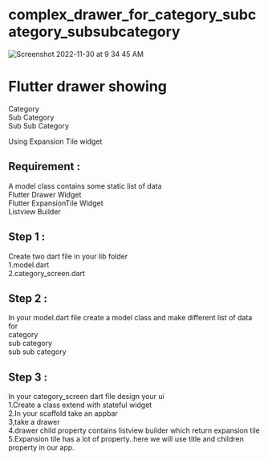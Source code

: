 # complex_drawer_for_category_subcategory_subsubcategory

![Screenshot 2022-11-30 at 9 34 45 AM](https://user-images.githubusercontent.com/118876490/204708337-348f59db-993e-4525-85e1-2178999dcb10.png)

# Flutter drawer showing
 Category<br> 
 Sub Category<br> 
 Sub Sub Category<br> 

Using Expansion Tile widget  <br> 

## Requirement : <br> 
A model class contains some static list of data<br> 
Flutter Drawer Widget<br> 
Flutter ExpansionTile Widget<br> 
Listview Builder <br> 


## Step 1 :  <br> 
Create two dart file in your lib folder<br> 
	1.model.dart<br> 
	2.category_screen.dart<br> 

## Step 2 :  <br> 
In your model.dart file create a model class and make different list of data for<br> 
category<br> 
sub category<br> 
sub sub category<br> 

## Step 3 :  <br> 
In your category_screen dart file design your ui <br> 
	1.Create a class extend with stateful widget<br> 
	2.In your scaffold take an appbar<br> 
	3,take a drawer<br> 
	4.drawer child property contains listview builder which return expansion tile<br> 
	5.Expansion tile has a lot of property..here we will use title and children   property in our app. <br> 


